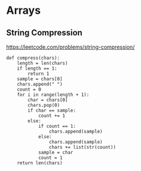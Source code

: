 
# Arrays
## String Compression 

https://leetcode.com/problems/string-compression/

```python3
def compress(chars):
    length = len(chars)
    if length == 1:
        return 1
    sample = chars[0]
    chars.append(" ")
    count = 0
    for i in range(length + 1):
        char = chars[0]
        chars.pop(0)
        if char == sample:
            count += 1
        else:
            if count == 1:
                chars.append(sample)
            else:
                chars.append(sample)
                chars += list(str(count))
            sample = char
            count = 1
    return len(chars)
```
